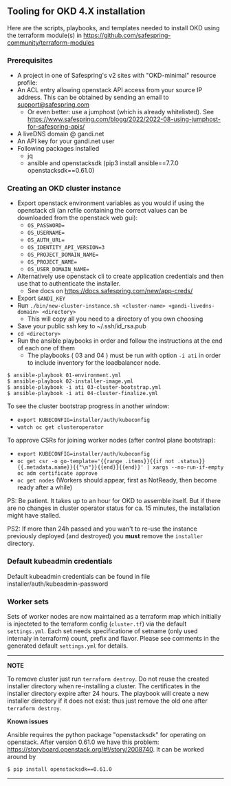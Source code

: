 ## Tooling for OKD 4.X installation

Here are the scripts, playbooks, and templates needed to install OKD
using the terraform module(s) in https://github.com/safespring-community/terraform-modules

### Prerequisites

* A project in one of Safespring's v2 sites with "OKD-minimal" resource profile:
* An ACL entry allowing openstack API access from your source IP address. This can be obtained by sending an email to <support@safespring.com>
  * Or even better: use a jumphost (which is already whitelisted). See https://www.safespring.com/blogg/2022/2022-08-using-jumphost-for-safespring-apis/
* A liveDNS domain @ gandi.net
* An API key for your gandi.net user
* Following packages installed
  * jq
  * ansible and openstacksdk (pip3 install ansible==7.7.0 openstacksdk==0.61.0)

### Creating an OKD cluster instance

* Export openstack environment variables as you would if using the openstack cli (an rcfile containing the correct values can be downloaded from the openstack web gui):
  * `OS_PASSWORD=`
  * `OS_USERNAME=`
  * `OS_AUTH_URL=`
  * `OS_IDENTITY_API_VERSION=3`
  * `OS_PROJECT_DOMAIN_NAME=`
  * `OS_PROJECT_NAME=`
  * `OS_USER_DOMAIN_NAME=`
* Alternatively use openstack cli to create application credentials and then use that to authenticate the installer.
  * See docs on https://docs.safespring.com/new/app-creds/
* Export `GANDI_KEY`
* Run `./bin/new-cluster-instance.sh <cluster-name> <gandi-livedns-domain> <directory>`
  * This will copy all you need to a directory of you own choosing
* Save your public ssh key to ~/.ssh/id_rsa.pub
* `cd <directory>`
* Run the ansible playbooks in order and follow the instructions at the end of each one of them
  * The playbooks ( 03 and 04 ) must be run with option `-i ati` in order to include inventory for the loadbalancer node.
```console
$ ansible-playbook 01-environment.yml
$ ansible-playbook 02-installer-image.yml
$ ansible-playbook -i ati 03-cluster-bootstrap.yml
$ ansible-playbook -i ati 04-cluster-finalize.yml
```

To see the cluster bootstrap progress in another window:

* `export KUBECONFIG=installer/auth/kubeconfig`
* `watch oc get clusteroperator`

To approve CSRs for joining worker nodes (after control plane bootstrap):

* `export KUBECONFIG=installer/auth/kubeconfig`
* `oc get csr -o go-template='{{range .items}}{{if not .status}}{{.metadata.name}}{{"\n"}}{{end}}{{end}}' | xargs --no-run-if-empty oc adm certificate approve`
* `oc get nodes` (Workers should appear, first as NotReady, then become ready after a while)

PS: Be patient. It takes up to an hour for OKD to assemble itself. But if there are no changes in cluster operator status for ca. 15 minutes, the installation might have stalled.

PS2: If more than 24h passed and you wan't to re-use the instance previously deployed (and destroyed) you **must** remove the `installer` directory.

### Default kubeadmin credentials

Default kubeadmin credentials can be found in file installer/auth/kubeadmin-password

### Worker sets

Sets of worker nodes are now maintained as a terraform map which initially is
injecteted to the terraform config (`cluster.tf`) via the default
`settings.yml`.  Each set needs specificatione of setname (only used internaly
in terraform) count, prefix and flavor. Please see comments in the generated
default `settings.yml` for details.

---
**NOTE**

To remove cluster just run `terraform destroy`. Do not reuse the created
installer directory when re-installing a cluster. The certificates in the
installer directory expire after 24 hours. The playbook will create a new installer directory if it
does not exist: thus just remove the old one after `terraform destroy`.

**Known issues**

Ansible requires the python package "openstacksdk" for operating on openstack.
After version 0.61.0 we have this problem:
https://storyboard.openstack.org/#!/story/2008740. It can be worked around by

```
$ pip install openstacksdk==0.61.0
```

---
